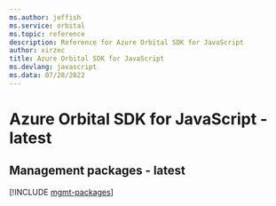 ```yaml
---
ms.author: jeffish
ms.service: orbital
ms.topic: reference
description: Reference for Azure Orbital SDK for JavaScript
author: xirzec
title: Azure Orbital SDK for JavaScript
ms.devlang: javascript
ms.data: 07/28/2022
---
```

# Azure Orbital SDK for JavaScript - latest

## Management packages - latest
[!INCLUDE [mgmt-packages](orbital-mgmt-index.md)]